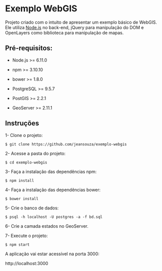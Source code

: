 # Exemplo WebGIS

Projeto criado com o intuito de apresentar um exemplo básico de WebGIS. Ele utiliza [Node.js](https://nodejs.org/en/) no back-end, jQuery para manipulação do DOM e OpenLayers como biblioteca para manipulação de mapas.

## Pré-requisitos:

- Node.js >= 6.11.0

- npm >= 3.10.10

- bower >= 1.8.0

- PostgreSQL >= 9.5.7

- PostGIS >= 2.2.1

- GeoServer >= 2.11.1

## Instruções

1- Clone o projeto:

```
$ git clone https://github.com/jeansouza/exemplo-webgis
```

2- Acesse a pasta do projeto:

```
$ cd exemplo-webgis
```

3- Faça a instalação das dependências npm:

```
$ npm install
```

4- Faça a instalação das dependências bower:

```
$ bower install
```

5- Crie o banco de dados:

```
$ psql -h localhost -U postgres -a -f bd.sql
```

6- Crie a camada estados no GeoServer.

7- Execute o projeto:

```
$ npm start
```

A aplicação vai estar acessível na porta 3000:

http://localhost:3000